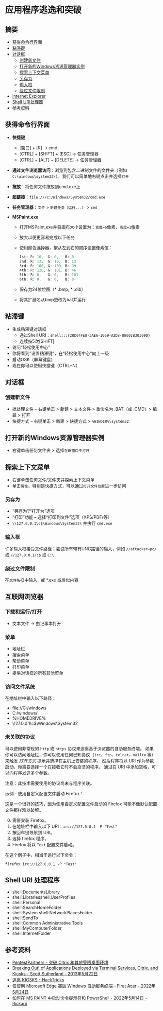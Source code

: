 # 应用程序逃逸和突破

## 摘要

* [获得命令行界面](#获得命令行界面)
* [粘滞键](#粘滞键)
* [对话框](#对话框)
  * [创建新文件](#创建新文件)
  * [打开新的Windows资源管理器实例](#打开新的Windows资源管理器实例)
  * [探索上下文菜单](#探索上下文菜单)
  * [另存为](#另存为)
  * [输入框](#输入框)
  * [绕过文件限制](#绕过文件限制)
* [Internet Explorer](#internet-explorer)
* [Shell URI处理器](#shell-uri处理器)
* [参考资料](#参考资料)

## 获得命令行界面

* **快捷键**

  * [窗口] + [R] -> cmd 
  * [CTRL] + [SHIFT] + [ESC] -> 任务管理器
  * [CTRL] + [ALT] + [DELETE] -> 任务管理器 

* **通过文件浏览器访问**：浏览到包含二进制文件的文件夹（例如`C:\windows\system32\`），我们可以简单地右键点击并选择`打开`

* **拖放**：将任何文件拖放到cmd.exe上

* **超链接**：`file:///c:/Windows/System32/cmd.exe`

* **任务管理器**：`文件` > `新建任务（运行...）` > `cmd`

* **MSPaint.exe**

  * 打开MSPaint.exe并将画布大小设置为：`宽度=6`像素，`高度=1`像素

  * 放大以便更容易完成以下任务

  * 使用颜色选择器，按从左到右的顺序设置像素值：

    ```ps1
    1st: R: 10,  G: 0,   B: 0
    2nd: R: 13,  G: 10,  B: 13
    3rd: R: 100, G: 109, B: 99
    4th: R: 120, G: 101, B: 46
    5th: R: 0,   G: 0,   B: 101
    6th: R: 0,   G: 0,   B: 0
    ```

  * 保存为24位位图（* .bmp; * .dib）

  * 将其扩展名从bmp更改为bat并运行 

## 粘滞键

* 生成粘滞键对话框
  * 通过Shell URI：`shell:::{20D04FE0-3AEA-1069-A2D8-08002B30309D}`
  * 连续按5次[SHIFT]
* 访问“轻松使用中心”
* 你将看到“设置粘滞键”，在“轻松使用中心”向上一级
* 启动OSK（屏幕键盘）
* 现在你可以使用快捷键（CTRL+N）

## 对话框

### 创建新文件

* 批处理文件 – 右键单击 > 新建 > 文本文件 > 重命名为 .BAT（或 .CMD）> 编辑 > 打开
* 快捷方式 – 右键单击 > 新建 > 快捷方式 > `%WINDIR%\system32`

## 打开新的Windows资源管理器实例

* 右键单击任何文件夹 > 选择`在新窗口中打开`

## 探索上下文菜单

* 右键单击任何文件/文件夹并探索上下文菜单
* 单击`属性`，特别是快捷方式，可以通过`打开文件位置`进一步访问

### 另存为

* “另存为”/“打开为”选项
* “打印”功能 – 选择“打印到文件”选项（XPS/PDF/等）
* `\\127.0.0.1\c$\Windows\System32\` 并执行 `cmd.exe`

### 输入框

许多输入框接受文件路径；尝试所有带有UNC路径的输入，例如 `//attacker–pc/` 或 `//127.0.0.1/c$` 或 `C:\`

### 绕过文件限制

在`文件名`框中输入 *.* 或 *.exe 或类似内容

## 互联网浏览器

### 下载和运行/打开

* 文本文件 -> 由记事本打开

### 菜单

* 地址栏
* 搜索菜单
* 帮助菜单
* 打印菜单
* 提供对话框的所有其他菜单

### 访问文件系统

在地址栏中输入以下路径：

* file://C:/windows
* C:/windows/
* %HOMEDRIVE%
* \\127.0.0.1\c$\Windows\System32

### 未关联的协议

可以使用非常规的 `http` 或 `https` 协议来逃离基于浏览器的自助服务终端。
如果你可以访问地址栏，你可以使用任何已知协议（`irc`、`ftp`、`telnet`、`mailto` 等）
来触发 *打开方式* 提示并选择在主机上安装的程序。
然后程序将以 URI 作为参数启动，你需要选择一个在接收它时不会崩溃的程序。
通过在 URI 中添加空格，可以向程序发送多个参数。

注意：此技术需要使用的协议尚未与程序关联。

示例 - 使用自定义配置文件启动 Firefox：

这是一个很好的技巧，因为使用自定义配置文件启动的 Firefox 可能不像默认配置文件那样难以破解。

0. 需要安装 Firefox。
1. 在地址栏中输入以下 URI：`irc://127.0.0.1 -P "Test"`
2. 按回车键导航到 URI。
3. 选择 firefox 程序。
4. Firefox 将以 `Test` 配置文件启动。

在这个例子中，相当于运行以下命令：

```
firefox irc://127.0.0.1 -P "Test"
```

## Shell URI 处理程序

* shell:DocumentsLibrary
* shell:Librariesshell:UserProfiles
* shell:Personal
* shell:SearchHomeFolder
* shell:System shell:NetworkPlacesFolder
* shell:SendTo
* shell:Common Administrative Tools
* shell:MyComputerFolder
* shell:InternetFolder

## 参考资料

* [PentestPartners - 突破 Citrix 和其他受限桌面环境](https://www.pentestpartners.com/security-blog/breaking-out-of-citrix-and-other-restricted-desktop-environments/)
* [Breaking Out! of Applications Deployed via Terminal Services, Citrix, and Kiosks - Scott Sutherland - 2013年5月22日](https://blog.netspi.com/breaking-out-of-applications-deployed-via-terminal-services-citrix-and-kiosks/)
* [逃离 KIOSKS - HackTricks](https://book.hacktricks.xyz/physical-attacks/escaping-from-gui-applications)
* [仅使用 Microsoft Edge 突破 Windows 自助服务终端 - Firat Acar - 2022年5月24日](https://blog.nviso.eu/2022/05/24/breaking-out-of-windows-kiosks-using-only-microsoft-edge/)
* [如何在 MS PAINT 中启动命令提示符和 PowerShell - 2022年5月14日 - Rickard](https://tzusec.com/how-to-launch-command-prompt-and-powershell-from-ms-paint/)